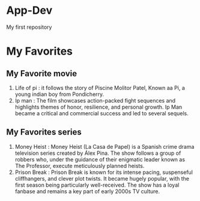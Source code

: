 # App-Dev
My first repository 

# My Favorites 
## My Favorite movie 
1. Life of pi
: it follows the story of Piscine Molitor Patel, Known aa Pi, a young indian boy from Pondicherry.
2. Ip man 
: The film showcases action-packed fight sequences and highlights themes of honor, resilience, and personal growth. Ip Man became a critical and commercial success and led to several sequels.
## My Favorites series 
1. Money Heist
: Money Heist (La Casa de Papel) is a Spanish crime drama television series created by Álex Pina. The show follows a group of robbers who, under the guidance of their enigmatic leader known as The Professor, execute meticulously planned heists.
2. Prison Break
: Prison Break is known for its intense pacing, suspenseful cliffhangers, and clever plot twists. It became hugely popular, with the first season being particularly well-received. The show has a loyal fanbase and remains a key part of early 2000s TV culture.


